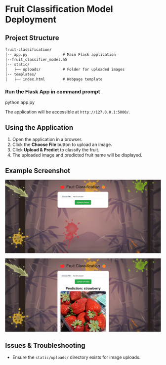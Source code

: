 # Fruit Classification Model Deployment

## Project Structure
```
fruit-classification/
│-- app.py                # Main Flask application
│--fruit_classifier_model.h5  
│-- static/
│   ├── uploads/          # Folder for uploaded images
│-- templates/
│   ├── index.html        # Webpage template
```

###  Run the Flask App in command prompt

python app.py


The application will be accessible at `http://127.0.0.1:5000/`.

## Using the Application
1. Open the application in a browser.
2. Click the **Choose File** button to upload an image.
3. Click **Upload & Predict** to classify the fruit.
4. The uploaded image and predicted fruit name will be displayed.

## Example Screenshot

![Deployed Screenshot](Deployment/before.jpg)

![Output Screenshot](Deployment/after.jpg)

## Issues & Troubleshooting
- Ensure the `static/uploads/` directory exists for image uploads.

